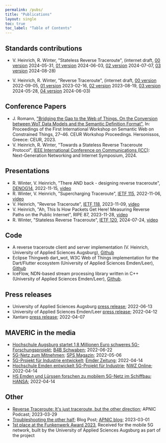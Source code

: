 ```yaml
---
permalink: /pubs/
title: "Publications"
layout: single
toc: true
toc_label: "Table of Contents"
---
```


## Standards contributions

* V. Heinrich, R. Winter, "Stateless Reverse Traceroute", 
(internet draft,  [00 version](https://datatracker.ietf.org/doc/html/draft-heiwin-intarea-reverse-traceroute-stateless-00) 2024-05-31,
[01 version](https://datatracker.ietf.org/doc/html/draft-heiwin-intarea-reverse-traceroute-stateless-01) 2024-06-03,
[02 version](https://datatracker.ietf.org/doc/html/draft-heiwin-intarea-reverse-traceroute-stateless-02) 2024-07-07,
[03 version](https://datatracker.ietf.org/doc/html/draft-heiwin-intarea-reverse-traceroute-stateless-03) 2024-08-28)

* V. Heinrich, R. Winter, "Reverse Traceroute", 
(internet draft, [00 version](https://datatracker.ietf.org/doc/html/draft-heiwin-intarea-reverse-traceroute-00) 2022-09-05,
[01 version](https://datatracker.ietf.org/doc/html/draft-heiwin-intarea-reverse-traceroute-01) 2023-02-16,
[02 version](https://datatracker.ietf.org/doc/html/draft-heiwin-intarea-reverse-traceroute-02) 2023-08-19,
[03 version](https://datatracker.ietf.org/doc/html/draft-heiwin-intarea-reverse-traceroute-03) 2024-05-28,
[04 version](https://datatracker.ietf.org/doc/html/draft-heiwin-intarea-reverse-traceroute-04) 2024-06-03)

## Conference Papers

* J. Romann, ["Bridging the Gap to the Web of Things. On the Conversion between WoT Data Models and the Semantic Definition Format"](https://ceur-ws.org/Vol-3412/#paper3), In: Proceedings of the First International Workshop on Semantic Web on Constrained Things, 27–46. CEUR Workshop Proceedings. Hersonissos, Greece: CEUR, 2023.
* V. Heinrich, R. Winter, "Towards a Stateless Reverse Traceroute Protocol", [IEEE International Conference on Communications (ICC)](https://icc2024.ieee-icc.org/): Next-Generation Networking and Internet Symposium, 2024.

## Presentations

* R. Winter, V. Heinrich, "There AND back - designing reverse traceroute", [DENOG14](https://www.denog.de/de/meetings/denog14/index.html), 2022-11-15, [video](https://www.youtube.com/watch?v=Y7NtqLEtgjU)
* R. Winter, V. Heinrich, "Supercharging Traceroute", [IETF 115](https://datatracker.ietf.org/meeting/115/materials/slides-115-hotrfc-sessa-5-supercharging-traceroute), 2022-11-06, [video](https://www.youtube.com/watch?v=j0TLYpvK4NQ&t=1460s)
* V. Heinrich, "Reverse Traceroute", [IETF 118](https://datatracker.ietf.org/meeting/118/materials/slides-118-intarea-reverse-traceroute), 2023-11-09, [video](https://youtu.be/w7K_BT1UB1Q?feature=shared&t=2660)
* V. Heinrich, "Ah, This Is How Packets Get Here! Measuring Reverse Paths on the Public Internet", RIPE 87, 2023-11-28, [video](https://ripe87.ripe.net/archives/video/1173/)
* R. Winter, "Stateless Reverse Traceroute", [IETF 120](https://datatracker.ietf.org/meeting/120/materials/slides-120-intarea-stateless-reverse-traceroute), 2024-07-24, [video](https://www.youtube.com/watch?v=OGE5onPY7NM&t=2507s)

## Code

* A reverse traceroute client and server implementation (V. Heinrich, University of Applied Sciences Augsburg), [Github](https://github.com/hsanet/reverse-traceroute)
* Eclipse Thingweb dart_wot, W3C Web of Things implementation for the Dart/Flutter ecosystem (University of Applied Sciences Emden/Leer), [Github](https://github.com/eclipse-thingweb/dart_wot)
* IceFlow, NDN-based stream processing library written in C++ (University of Applied Sciences Emden/Leer), [Github](https://github.com/hsel-netsys/iceflow).

## Press releases

* University of Applied Sciences Augsburg [press release](/assets/pdf/HSA_PM_BMWK-Projekt_MAVERIC.pdf); 2022-06-13
* University of Applied Sciences Emden/Leer [press release](https://www.hs-emden-leer.de/en/generic-pages/article?tx_news_pi1%5Baction%5D=detail&tx_news_pi1%5Bcontroller%5D=News&tx_news_pi1%5Bnews%5D=5761&cHash=6b9f34a3f835e83149b4bf6577154fb9); 2022-04-12
* Xantaro [press release](https://www.xantaro.net/bmwk-projekt-maveric-fuer-erleichterten-einsatz-von-5g-im-unternehmensnetz/); 2022-04-07

## MAVERIC in the media

* [Hochschule Augsburg startet 1,8 Millionen Euro schweres 5G-Forschungsprojekt](https://www.b4bschwaben.de/b4b-nachrichten/augsburg_artikel,-hochschule-augsburg-startet-18-millionen-euro-schweres-5gforschungsprojekt-_arid,267327.html); [B4B Schwaben](https://www.b4bschwaben.de/); 2022-06-22
* [5G-Netz zum Mitnehmen](https://www.sps-magazin.de/wireless-mobilfunk/5g-netz-zum-mitnehmen/); [SPS Magazin](https://www.sps-magazin.de); 2022-05-06
* [5G-Projekt für Industrie entwickelt](/assets/pdf/2022-04-14_Emder_Zeitung_-_14-04-2022_print.pdf); [Emder Zeitung](https://www.emderzeitung.de/); 2022-04-14
* [Hochschule Emden entwickelt 5G-Projekt für Industrie](https://www.nwzonline.de/plus-emden/emden-digitalisierung-hochschule-emden-entwickelt-5g-projekt-fuer-industrie-projekt-maveric_a_51,6,4229545147.html); [NWZ Online](https://www.nwzonline.de/); 2022-04-14
* [HS Emden und Lürssen forschen zu mobilem 5G-Netz im Schiffbau](https://hansa-online.de/2022/04/featured/193913/hs-emden-und-luerssen-forschen-zu-mobilem-5g-netz-im-schiffbau/); [HANSA](https://hansa-online.de/); 2022-04-14

## Other

* [Reverse Traceroute: It's just traceroute, but the other direction](https://blubrry.com/ping_podcast/94883480/reverse-traceroute-its-just-traceroute-but-the-other-direction/); APNIC Podcast; 2023-03-29
* [Troubleshooting the other half](https://blog.apnic.net/2023/03/01/troubleshooting-the-other-half/); Blog Post; [APNIC blog](https://blog.apnic.net/); 2023-03-01
* [1st place at the Funkenwerk Award 2023](https://www.tha.de/HSA-funkenwerk/Ausgezeichnet-Funkenwerk-Award-fuer-innovative-Gruendungsideen.html), Received for the mobile 5G network, built by the University of Applied Sciences Augsburg as part of the project
